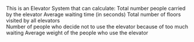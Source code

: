 This is an Elevator System that can calculate:
Total number people carried by the elevator 
 Average waiting time (in seconds) 
 Total number of floors visited by all elevators  
Number of people who decide not to use the elevator because of too much waiting 
 Average weight of the people who use the elevator
